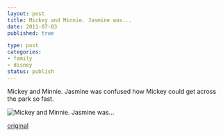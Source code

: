 ```yaml
--- 
layout: post
title: Mickey and Minnie. Jasmine was...
date: 2011-07-03
published: true

type: post
categories: 
- family
- disney
status: publish
---
```

Mickey and Minnie. Jasmine was confused how Mickey could get across the park so fast.

![Mickey and Minnie. Jasmine was...](http://media.eick.us/2011/07/image14-500x373.jpg)

[original](http://media.eick.us/2011/07/image14.jpg)


